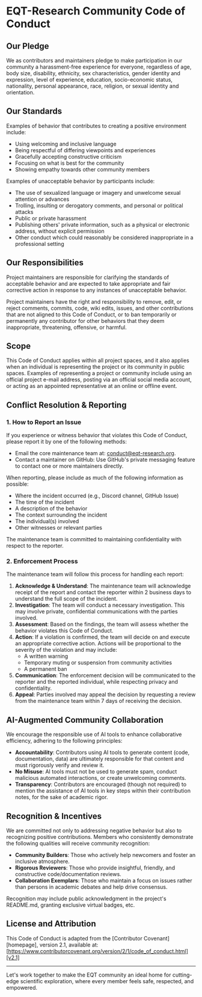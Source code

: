 # EQT-Research Community Code of Conduct

## Our Pledge

We as contributors and maintainers pledge to make participation in our community a harassment-free experience for everyone, regardless of age, body size, disability, ethnicity, sex characteristics, gender identity and expression, level of experience, education, socio-economic status, nationality, personal appearance, race, religion, or sexual identity and orientation.

## Our Standards

Examples of behavior that contributes to creating a positive environment include:

- Using welcoming and inclusive language
- Being respectful of differing viewpoints and experiences
- Gracefully accepting constructive criticism
- Focusing on what is best for the community
- Showing empathy towards other community members

Examples of unacceptable behavior by participants include:

- The use of sexualized language or imagery and unwelcome sexual attention or advances
- Trolling, insulting or derogatory comments, and personal or political attacks
- Public or private harassment
- Publishing others' private information, such as a physical or electronic address, without explicit permission
- Other conduct which could reasonably be considered inappropriate in a professional setting

## Our Responsibilities

Project maintainers are responsible for clarifying the standards of acceptable behavior and are expected to take appropriate and fair corrective action in response to any instances of unacceptable behavior.

Project maintainers have the right and responsibility to remove, edit, or reject comments, commits, code, wiki edits, issues, and other contributions that are not aligned to this Code of Conduct, or to ban temporarily or permanently any contributor for other behaviors that they deem inappropriate, threatening, offensive, or harmful.

## Scope

This Code of Conduct applies within all project spaces, and it also applies when an individual is representing the project or its community in public spaces. Examples of representing a project or community include using an official project e-mail address, posting via an official social media account, or acting as an appointed representative at an online or offline event.

## Conflict Resolution & Reporting

### 1. How to Report an Issue

If you experience or witness behavior that violates this Code of Conduct, please report it by one of the following methods:

- Email the core maintenance team at: conduct@eqt-research.org.
- Contact a maintainer on GitHub: Use GitHub's private messaging feature to contact one or more maintainers directly.

When reporting, please include as much of the following information as possible:

- Where the incident occurred (e.g., Discord channel, GitHub Issue)
- The time of the incident
- A description of the behavior
- The context surrounding the incident
- The individual(s) involved
- Other witnesses or relevant parties

The maintenance team is committed to maintaining confidentiality with respect to the reporter.

### 2. Enforcement Process

The maintenance team will follow this process for handling each report:

1. **Acknowledge & Understand**: The maintenance team will acknowledge receipt of the report and contact the reporter within 2 business days to understand the full scope of the incident.
2. **Investigation**: The team will conduct a necessary investigation. This may involve private, confidential communications with the parties involved.
3. **Assessment**: Based on the findings, the team will assess whether the behavior violates this Code of Conduct.
4. **Action**: If a violation is confirmed, the team will decide on and execute an appropriate corrective action. Actions will be proportional to the severity of the violation and may include:
   - A written warning
   - Temporary muting or suspension from community activities
   - A permanent ban
5. **Communication**: The enforcement decision will be communicated to the reporter and the reported individual, while respecting privacy and confidentiality.
6. **Appeal**: Parties involved may appeal the decision by requesting a review from the maintenance team within 7 days of receiving the decision.

## AI-Augmented Community Collaboration

We encourage the responsible use of AI tools to enhance collaborative efficiency, adhering to the following principles:

- **Accountability**: Contributors using AI tools to generate content (code, documentation, data) are ultimately responsible for that content and must rigorously verify and review it.
- **No Misuse**: AI tools must not be used to generate spam, conduct malicious automated interactions, or create unwelcoming comments.
- **Transparency**: Contributors are encouraged (though not required) to mention the assistance of AI tools in key steps within their contribution notes, for the sake of academic rigor.

## Recognition & Incentives

We are committed not only to addressing negative behavior but also to recognizing positive contributions. Members who consistently demonstrate the following qualities will receive community recognition:

- **Community Builders**: Those who actively help newcomers and foster an inclusive atmosphere.
- **Rigorous Reviewers**: Those who provide insightful, friendly, and constructive code/documentation reviews.
- **Collaboration Exemplars**: Those who maintain a focus on issues rather than persons in academic debates and help drive consensus.

Recognition may include public acknowledgment in the project's README.md, granting exclusive virtual badges, etc.

## License and Attribution

This Code of Conduct is adapted from the [Contributor Covenant][homepage], version 2.1, available at: [https://www.contributorcovenant.org/version/2/1/code_of_conduct.html][v2.1]

---

Let's work together to make the EQT community an ideal home for cutting-edge scientific exploration, where every member feels safe, respected, and empowered.
